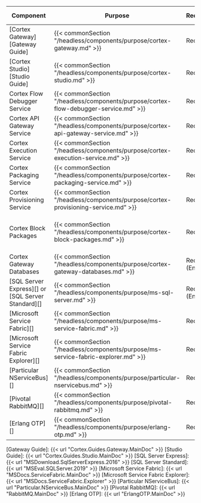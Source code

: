 | Component                                         | Purpose                                                                              | Required/Optional           | Server Role                                |
|---------------------------------------------------|--------------------------------------------------------------------------------------|-----------------------------|--------------------------------------------|
| [Cortex Gateway][Gateway Guide]                   | {{< commonSection "/headless/components/purpose/cortex-gateway.md" >}}               | Required                    | Web Application Server                     |
| [Cortex Studio][Studio Guide]                     | {{< commonSection "/headless/components/purpose/cortex-studio.md" >}}                | Required                    | Web Application Server                     |
| Cortex Flow Debugger Service                      | {{< commonSection "/headless/components/purpose/cortex-flow-debugger-service.md" >}} | Required                    | Web Application Server                     |
| Cortex API Gateway Service                        | {{< commonSection "/headless/components/purpose/cortex-api-gateway-service.md" >}}   | Required                    | Application Server                         |
| Cortex Execution Service                          | {{< commonSection "/headless/components/purpose/cortex-execution-service.md" >}}     | Required                    | Application Server                         |
| Cortex Packaging Service                          | {{< commonSection "/headless/components/purpose/cortex-packaging-service.md" >}}     | Required                    | Application Server                         |
| Cortex Provisioning Service                       | {{< commonSection "/headless/components/purpose/cortex-provisioning-service.md" >}}  | Required                    | Application Server                         |
| Cortex Block Packages                             | {{< commonSection "/headless/components/purpose/cortex-block-packages.md" >}}        | Required                    | Web Application Server, Application Server |
| Cortex Gateway Databases                          | {{< commonSection "/headless/components/purpose/cortex-gateway-databases.md" >}}     | Required<br />(End of life) | Web Application Server                     |
| [SQL Server Express][] or [SQL Server Standard][] | {{< commonSection "/headless/components/purpose/ms-sql-server.md" >}}                | Required<br />(End of life) | Web Application Server                     |
| [Microsoft Service Fabric][]                      | {{< commonSection "/headless/components/purpose/ms-service-fabric.md" >}}            | Required                    | Application Server                         |
| [Microsoft Service Fabric Explorer][]             | {{< commonSection "/headless/components/purpose/ms-service-fabric-explorer.md" >}}   | Required                    | Application Server                         |
| [Particular NServiceBus][]                        | {{< commonSection "/headless/components/purpose/particular-nservicebus.md" >}}       | Required                    | Application Server                         |
| [Pivotal RabbitMQ][]                              | {{< commonSection "/headless/components/purpose/pivotal-rabbitmq.md" >}}             | Required                    | Application Server                         |
| [Erlang OTP][]                                    | {{< commonSection "/headless/components/purpose/erlang-otp.md" >}}                   | Required                    | Application Server                         |

[Gateway Guide]: {{< url "Cortex.Guides.Gateway.MainDoc" >}}
[Studio Guide]: {{< url "Cortex.Guides.Studio.MainDoc" >}}
[SQL Server Express]: {{< url "MSDownload.SqlServerExpress.2016" >}}
[SQL Server Standard]: {{< url "MSEval.SQLServer.2019" >}}
[Microsoft Service Fabric]: {{< url "MSDocs.ServiceFabric.MainDoc" >}}
[Microsoft Service Fabric Explorer]: {{< url "MSDocs.ServiceFabric.Explorer" >}}
[Particular NServiceBus]: {{< url "Particular.NServiceBus.MainDoc" >}}
[Pivotal RabbitMQ]: {{< url "RabbitMQ.MainDoc" >}}
[Erlang OTP]: {{< url "ErlangOTP.MainDoc" >}}